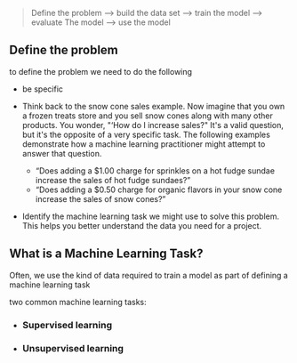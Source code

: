 > Define the problem --> build the data set --> train the model --> evaluate The model --> use the model

## Define the problem
 to define the problem we need to do the following
 - be specific
 - Think back to the snow cone sales example. Now imagine that you own a frozen treats store and you sell snow cones along with many other products. You wonder, "‘How do I increase sales?" It's a valid question, but it's the opposite of a very specific task. The following examples demonstrate how a machine learning practitioner might attempt to answer that question.
    - “Does adding a $1.00 charge for sprinkles on a hot fudge    sundae increase the sales of hot fudge sundaes?”
    - “Does adding a $0.50 charge for organic flavors in your snow cone increase the sales of snow cones?”

 - Identify the machine learning task we might use to solve this problem.
   This helps you better understand the data you need for a project.

## What is a Machine Learning Task?
 Often, we use the kind of data required to train a model as part of defining a machine learning task

 two common machine learning tasks:

 - ### Supervised learning
 - ### Unsupervised learning
 

